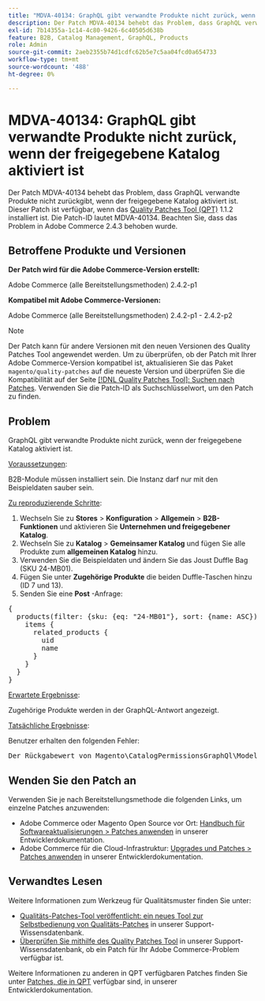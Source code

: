 ```yaml
---
title: "MDVA-40134: GraphQL gibt verwandte Produkte nicht zurück, wenn der freigegebene Katalog aktiviert ist."
description: Der Patch MDVA-40134 behebt das Problem, dass GraphQL verwandte Produkte nicht zurückgibt, wenn der freigegebene Katalog aktiviert ist. Dieser Patch ist verfügbar, wenn das [Quality Patches Tool (QPT)](/help/announcements/adobe-commerce-announcements/magento-quality-patches-released-new-tool-to-self-serve-quality-patches.md) 1.1.2 installiert ist. Die Patch-ID lautet MDVA-40134. Beachten Sie, dass das Problem in Adobe Commerce 2.4.3 behoben wurde.
exl-id: 7b14355a-1c14-4c80-9426-6c40505d638b
feature: B2B, Catalog Management, GraphQL, Products
role: Admin
source-git-commit: 2aeb2355b74d1cdfc62b5e7c5aa04fcd0a654733
workflow-type: tm+mt
source-wordcount: '488'
ht-degree: 0%

---
```


# MDVA-40134: GraphQL gibt verwandte Produkte nicht zurück, wenn der freigegebene Katalog aktiviert ist

Der Patch MDVA-40134 behebt das Problem, dass GraphQL verwandte Produkte nicht zurückgibt, wenn der freigegebene Katalog aktiviert ist. Dieser Patch ist verfügbar, wenn das [Quality Patches Tool (QPT)](/help/announcements/adobe-commerce-announcements/magento-quality-patches-released-new-tool-to-self-serve-quality-patches.md) 1.1.2 installiert ist. Die Patch-ID lautet MDVA-40134. Beachten Sie, dass das Problem in Adobe Commerce 2.4.3 behoben wurde.

## Betroffene Produkte und Versionen

**Der Patch wird für die Adobe Commerce-Version erstellt:**

Adobe Commerce (alle Bereitstellungsmethoden) 2.4.2-p1

**Kompatibel mit Adobe Commerce-Versionen:**

Adobe Commerce (alle Bereitstellungsmethoden) 2.4.2-p1 - 2.4.2-p2

>[!NOTE]
>
>Der Patch kann für andere Versionen mit den neuen Versionen des Quality Patches Tool angewendet werden. Um zu überprüfen, ob der Patch mit Ihrer Adobe Commerce-Version kompatibel ist, aktualisieren Sie das Paket `magento/quality-patches` auf die neueste Version und überprüfen Sie die Kompatibilität auf der Seite [[!DNL Quality Patches Tool]: Suchen nach Patches](https://experienceleague.adobe.com/tools/commerce-quality-patches/index.html). Verwenden Sie die Patch-ID als Suchschlüsselwort, um den Patch zu finden.

## Problem

GraphQL gibt verwandte Produkte nicht zurück, wenn der freigegebene Katalog aktiviert ist.

<u>Voraussetzungen</u>:

B2B-Module müssen installiert sein.
Die Instanz darf nur mit den Beispieldaten sauber sein.

<u>Zu reproduzierende Schritte</u>:

1. Wechseln Sie zu **Stores** > **Konfiguration** > **Allgemein** > **B2B-Funktionen** und aktivieren Sie **Unternehmen und freigegebener Katalog**.
1. Wechseln Sie zu **Katalog** > **Gemeinsamer Katalog** und fügen Sie alle Produkte zum **allgemeinen Katalog** hinzu.
1. Verwenden Sie die Beispieldaten und ändern Sie das Joust Duffle Bag (SKU 24-MB01).
1. Fügen Sie unter **Zugehörige Produkte** die beiden Duffle-Taschen hinzu (ID 7 und 13).
1. Senden Sie eine **Post** -Anfrage:

<pre>{
  products(filter: {sku: {eq: "24-MB01"}, sort: {name: ASC}) {
    items {
      related_products {
        uid
        name
      }
    }
  }
}</pre>

<u>Erwartete Ergebnisse</u>:

Zugehörige Produkte werden in der GraphQL-Antwort angezeigt.

<u>Tatsächliche Ergebnisse</u>:

Benutzer erhalten den folgenden Fehler:

<pre>Der Rückgabewert von Magento\CatalogPermissionsGraphQl\Model\Store\StoreProcessor::getStoreId() muss vom Typ int, null return {"exception":"[object] (GraphQL\\Error\\Error(code: 0): Der Rückgabewert von Magento\\CatalogPermissionsGraphQl\\Model\\Store\\StoreProcessor::getStoreId() muss vom Typ int, null zurückgegeben sein </pre>

## Wenden Sie den Patch an

Verwenden Sie je nach Bereitstellungsmethode die folgenden Links, um einzelne Patches anzuwenden:

* Adobe Commerce oder Magento Open Source vor Ort: [Handbuch für Softwareaktualisierungen > Patches anwenden](https://experienceleague.adobe.com/en/docs/commerce-operations/tools/quality-patches-tool/usage) in unserer Entwicklerdokumentation.
* Adobe Commerce für die Cloud-Infrastruktur: [Upgrades und Patches > Patches anwenden](https://experienceleague.adobe.com/en/docs/commerce-cloud-service/user-guide/develop/upgrade/apply-patches) in unserer Entwicklerdokumentation.

## Verwandtes Lesen

Weitere Informationen zum Werkzeug für Qualitätsmuster finden Sie unter:

* [Qualitäts-Patches-Tool veröffentlicht: ein neues Tool zur Selbstbedienung von Qualitäts-Patches](/help/announcements/adobe-commerce-announcements/magento-quality-patches-released-new-tool-to-self-serve-quality-patches.md) in unserer Support-Wissensdatenbank.
* [Überprüfen Sie mithilfe des Quality Patches Tool](/help/support-tools/patches-available-in-qpt-tool/check-patch-for-magento-issue-with-magento-quality-patches.md) in unserer Support-Wissensdatenbank, ob ein Patch für Ihr Adobe Commerce-Problem verfügbar ist.

Weitere Informationen zu anderen in QPT verfügbaren Patches finden Sie unter [Patches, die in QPT](https://experienceleague.adobe.com/tools/commerce-quality-patches/index.html) verfügbar sind, in unserer Entwicklerdokumentation.

